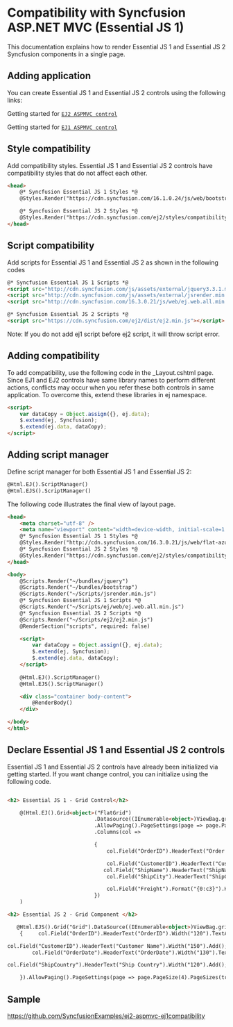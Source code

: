 # Compatibility with Syncfusion ASP.NET MVC (Essential JS 1)

This documentation explains how to render  Essential JS 1 and Essential JS 2 Syncfusion components in a single page.

## Adding application

You can create Essential JS 1 and Essential JS 2 controls using the following links:

Getting started for [`EJ2 ASPMVC control`](https://ej2.syncfusion.com/aspnetmvc/documentation/grid/getting-started-mvc/)

Getting started for [`EJ1 ASPMVC control`](https://help.syncfusion.com/aspnetmvc/grid/getting-started)

## Style compatibility

Add compatibility styles. Essential JS 1 and Essential JS 2 controls have compatibility styles that do not affect each other.

```html
<head>
    @* Syncfusion Essential JS 1 Styles *@
    @Styles.Render("https://cdn.syncfusion.com/16.1.0.24/js/web/bootstrap-theme/ej.web.all.compatibility.min.css")

    @* Syncfusion Essential JS 2 Styles *@
    @Styles.Render("https://cdn.syncfusion.com/ej2/styles/compatibility/material.css")
</head>
```

## Script compatibility

Add scripts for Essential JS 1 and Essential JS 2 as shown in the following codes

```html
@* Syncfusion Essential JS 1 Scripts *@
<script src="http://cdn.syncfusion.com/js/assets/external/jquery3.3.1.min.js"></script>
<script src="http://cdn.syncfusion.com/js/assets/external/jsrender.min.js"></script>
<script src="http://cdn.syncfusion.com/16.3.0.21/js/web/ej.web.all.min.js"></script>

@* Syncfusion Essential JS 2 Scripts *@
<script src="https://cdn.syncfusion.com/ej2/dist/ej2.min.js"></script>
```

Note: If you do not add ej1 script before ej2 script, it will throw script error.

## Adding compatibility

To add compatibility, use the following code in the _Layout.cshtml page. Since EJ1 and EJ2 controls have same library names to perform different actions, conflicts may occur when you refer these both controls in same application. To overcome this, extend these libraries in ej namespace.

```html
<script>
    var dataCopy = Object.assign({}, ej.data);
    $.extend(ej, Syncfusion);
    $.extend(ej.data, dataCopy);
</script>
```

## Adding script manager

Define script manager for both Essential JS 1 and Essential JS 2:

```html
@Html.EJ().ScriptManager()
@Html.EJS().ScriptManager()
```

The following code illustrates the final view of layout page.

```html
<head>
    <meta charset="utf-8" />
    <meta name="viewport" content="width=device-width, initial-scale=1.0">
    @* Syncfusion Essential JS 1 Styles *@
    @Styles.Render("http://cdn.syncfusion.com/16.3.0.21/js/web/flat-azure/ej.web.all.min.css")
    @* Syncfusion Essential JS 2 Styles *@
    @Styles.Render("https://cdn.syncfusion.com/ej2/styles/compatibility/material.css")
</head>

<body>
    @Scripts.Render("~/bundles/jquery")
    @Scripts.Render("~/bundles/bootstrap")
    @Scripts.Render("~/Scripts/jsrender.min.js")
    @* Syncfusion Essential JS 1 Scripts *@
    @Scripts.Render("~/Scripts/ej/web/ej.web.all.min.js")
    @* Syncfusion Essential JS 2 Scripts *@
    @Scripts.Render("~/Scripts/ej2/ej2.min.js")
    @RenderSection("scripts", required: false)

    <script>
        var dataCopy = Object.assign({}, ej.data);
        $.extend(ej, Syncfusion);
        $.extend(ej.data, dataCopy);
    </script>
     
    @Html.EJ().ScriptManager()
    @Html.EJS().ScriptManager()

    <div class="container body-content">
        @RenderBody()
    </div>

</body>
</html>
```

## Declare Essential JS 1 and Essential JS 2 controls

Essential JS 1 and Essential JS 2 controls have already been initialized via getting started. If you want change control, you can initialize using the following code.

```html

<h2> Essential JS 1 - Grid Control</h2>

    @(Html.EJ().Grid<object>("FlatGrid")
                            .Datasource((IEnumerable<object>)ViewBag.gridData)
                            .AllowPaging().PageSettings(page => page.PageSize(4))
                            .Columns(col =>

                            {
                                col.Field("OrderID").HeaderText("Order ID").TextAlign(TextAlign.Right).Width(75).Add();

                                col.Field("CustomerID").HeaderText("CustomerID").Width(80).Add();
                               col.Field("ShipName").HeaderText("ShipName").Width(100).Add();
                                col.Field("ShipCity").HeaderText("ShipCity").Width(100).Add();

                                col.Field("Freight").Format("{0:c3}").HeaderText("Freight").Width(80).TextAlign(TextAlign.Right).Add();
                            })
    )

<h2> Essential JS 2 - Grid Component </h2>

   @Html.EJS().Grid("Grid").DataSource((IEnumerable<object>)ViewBag.gridData).Columns(col =>
    {     col.Field("OrderID").HeaderText("OrderID").Width("120").TextAlign(Syncfusion.EJ2.Grids.TextAlign.Right).Add();

col.Field("CustomerID").HeaderText("Customer Name").Width("150").Add();
        col.Field("OrderDate").HeaderText("OrderDate").Width("130").TextAlign(Syncfusion.EJ2.Grids.TextAlign.Right).Format("yMd").Add();

col.Field("ShipCountry").HeaderText("Ship Country").Width("120").Add();

    }).AllowPaging().PageSettings(page => page.PageSize(4).PageSizes(true)).Render()

```

## Sample

https://github.com/SyncfusionExamples/ej2-aspmvc-ej1compatibility
